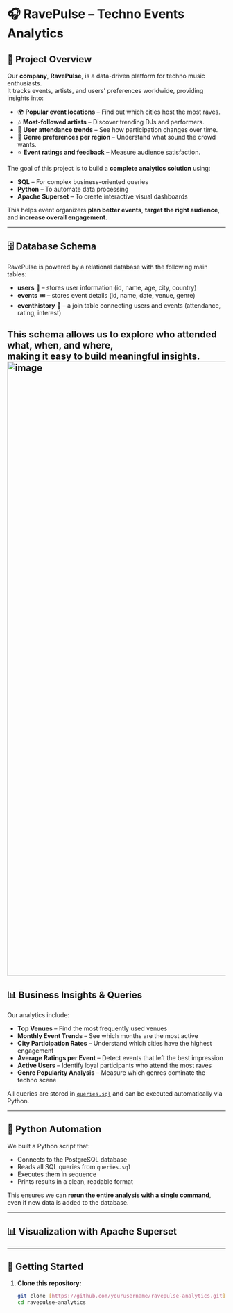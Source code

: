 # 🎧 RavePulse – Techno Events Analytics

## 📌 Project Overview

Our **company**, **RavePulse**, is a data-driven platform for techno music enthusiasts.  
It tracks events, artists, and users’ preferences worldwide, providing insights into:

- 🌍 **Popular event locations** – Find out which cities host the most raves.
- 🎶 **Most-followed artists** – Discover trending DJs and performers.
- 👥 **User attendance trends** – See how participation changes over time.
- 🎼 **Genre preferences per region** – Understand what sound the crowd wants.
- ⭐ **Event ratings and feedback** – Measure audience satisfaction.

The goal of this project is to build a **complete analytics solution** using:

- **SQL** – For complex business-oriented queries
- **Python** – To automate data processing
- **Apache Superset** – To create interactive visual dashboards

This helps event organizers **plan better events**, **target the right audience**, and **increase overall engagement**.

---

## 🗄 Database Schema

RavePulse is powered by a relational database with the following main tables:

- **users** 👤 – stores user information (id, name, age, city, country)
- **events** 🎟 – stores event details (id, name, date, venue, genre)
- **eventhistory** 📜 – a join table connecting users and events (attendance, rating, interest)

This schema allows us to explore **who attended what**, **when**, and **where**,  
making it easy to build meaningful insights.
<img width="1850" height="1415" alt="image" src="https://github.com/user-attachments/assets/d3cd2a1f-a38d-4099-acbb-630bc16e5976" />
---

## 📊 Business Insights & Queries

Our analytics include:

- **Top Venues** – Find the most frequently used venues
- **Monthly Event Trends** – See which months are the most active
- **City Participation Rates** – Understand which cities have the highest engagement
- **Average Ratings per Event** – Detect events that left the best impression
- **Active Users** – Identify loyal participants who attend the most raves
- **Genre Popularity Analysis** – Measure which genres dominate the techno scene

All queries are stored in [`queries.sql`](queries.sql) and can be executed automatically via Python.

---

## 🐍 Python Automation

We built a Python script that:

- Connects to the PostgreSQL database
- Reads all SQL queries from `queries.sql`
- Executes them in sequence
- Prints results in a clean, readable format

This ensures we can **rerun the entire analysis with a single command**,  
even if new data is added to the database.

---

## 📊 Visualization with Apache Superset



---

## 🚀 Getting Started

1. **Clone this repository:**
   ```bash
   git clone [https://github.com/yourusername/ravepulse-analytics.git](https://github.com/ayala-zh/techno-events-analytics)
   cd ravepulse-analytics
